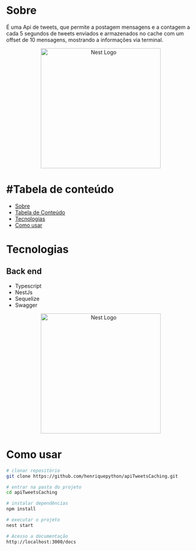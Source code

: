 
# Sobre

É uma Api de tweets, que permite a postagem mensagens e a contagem a cada 5 segundos de tweets enviados e armazenados no cache com um offset de 10 mensagens, mostrando a informações via terminal.

<p align="center">
  <a href="http://nestjs.com/" target="blank"><img src="https://nestjs.com/img/logo_text.svg" width="320" alt="Nest Logo" /></a>
</p>

#Tabela de conteúdo
=================
<!--ts-->
   * [Sobre](#Sobre)
   * [Tabela de Conteúdo](#Tabela-de-conteúdo)
   * [Tecnologias](#Tecnologias)
   * [Como usar](#Como-usar)
<!--te-->


# Tecnologias
## Back end
- Typescript 
- NestJs
- Sequelize
- Swagger


<p align="center">
  <a href="http://nestjs.com/" target="blank"><img src="https://nestjs.com/img/logo_text.svg" width="320" alt="Nest Logo" /></a>
</p>



# Como usar

```bash
# clonar repositório
git clone https://github.com/henriquepython/apiTweetsCaching.git

# entrar na pasta do projeto
cd apiTweetsCaching

# instalar dependências
npm install

# executar o projeto
nest start

# Acesso a documentação
http://localhost:3000/docs
```
